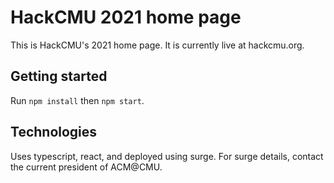 # HackCMU 2021 home page

This is HackCMU's 2021 home page. It is currently live at hackcmu.org.

## Getting started

Run `npm install` then `npm start`. 

## Technologies

Uses typescript, react, and deployed using surge. For surge details, contact
the current president of ACM@CMU.
